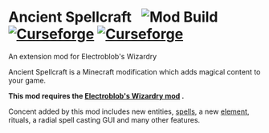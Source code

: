 
# Ancient Spellcraft &nbsp; ![Mod Build](https://github.com/WinDanesz/AncientSpellcraft/workflows/Mod%20Build/badge.svg) [![Curseforge](http://cf.way2muchnoise.eu/full_ancient-spellcraft_downloads.svg)](https://minecraft.curseforge.com/projects/ancient-spellcraft) [![Curseforge](http://cf.way2muchnoise.eu/versions/For%20MC_ancient-spellcraft_all.svg)](http://www.curseforge.com/minecraft/mc-mods/ancient-spellcraft/files)
An extension mod for Electroblob's Wizardry

Ancient Spellcraft is a Minecraft modification which adds magical content to your game.

**This mod requires the [Electroblob's Wizardry mod](https://www.curseforge.com/minecraft/mc-mods/electroblobs-wizardry) .**

Concent added by this mod includes new entities, [spells](https://github.com/Electroblob77/Wizardry/wiki/Spell-Book), a new [element](https://github.com/Electroblob77/Wizardry/wiki/Elements), rituals, a radial spell casting GUI and many other features.


